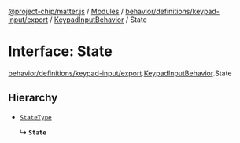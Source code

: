 [@project-chip/matter.js](../README.md) / [Modules](../modules.md) / [behavior/definitions/keypad-input/export](../modules/behavior_definitions_keypad_input_export.md) / [KeypadInputBehavior](../modules/behavior_definitions_keypad_input_export.KeypadInputBehavior.md) / State

# Interface: State

[behavior/definitions/keypad-input/export](../modules/behavior_definitions_keypad_input_export.md).[KeypadInputBehavior](../modules/behavior_definitions_keypad_input_export.KeypadInputBehavior.md).State

## Hierarchy

- [`StateType`](../modules/behavior_definitions_keypad_input_export._internal_.md#statetype)

  ↳ **`State`**
